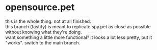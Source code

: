 # opensource.pet
this is the whole thing. not at all finished. <br />
this branch (fastify) is meant to replicate spy.pet as close as possible without knowing what they're doing. <br />
want something a little more functional? it looks a lot less pretty, but it "works". switch to the main branch. <br />
